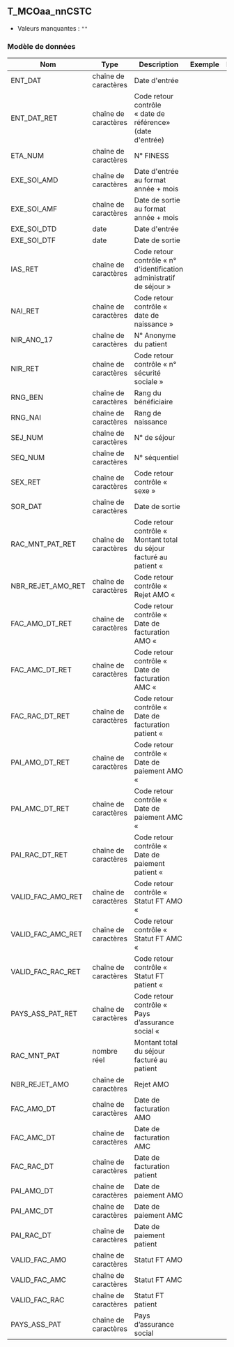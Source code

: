 <!-- SPDX-License-Identifier: MPL-2.0 -->
## T_MCOaa_nnCSTC

- Valeurs manquantes : `""`

### Modèle de données

|Nom|Type|Description|Exemple|Propriétés|
|-|-|-|-|-|
|ENT_DAT|chaîne de caractères|Date d'entrée|||
|ENT_DAT_RET|chaîne de caractères|Code retour contrôle « date de référence» (date d'entrée)|||
|ETA_NUM|chaîne de caractères|N° FINESS|||
|EXE_SOI_AMD|chaîne de caractères|Date d'entrée au format année + mois|||
|EXE_SOI_AMF|chaîne de caractères|Date de sortie au format année + mois|||
|EXE_SOI_DTD|date|Date d'entrée|||
|EXE_SOI_DTF|date|Date de sortie |||
|IAS_RET|chaîne de caractères|Code retour contrôle « n° d'identification administratif de séjour »|||
|NAI_RET|chaîne de caractères|Code retour contrôle « date de naissance »|||
|NIR_ANO_17|chaîne de caractères|N° Anonyme du patient|||
|NIR_RET|chaîne de caractères|Code retour contrôle « n° sécurité sociale »|||
|RNG_BEN|chaîne de caractères|Rang du bénéficiaire|||
|RNG_NAI|chaîne de caractères|Rang de naissance|||
|SEJ_NUM|chaîne de caractères|N° de séjour|||
|SEQ_NUM|chaîne de caractères|N° séquentiel|||
|SEX_RET|chaîne de caractères|Code retour contrôle « sexe »|||
|SOR_DAT|chaîne de caractères|Date de sortie|||
|RAC_MNT_PAT_RET|chaîne de caractères|Code retour contrôle « Montant total du séjour facturé au patient «|||
|NBR_REJET_AMO_RET|chaîne de caractères|Code retour contrôle « Rejet AMO «|||
|FAC_AMO_DT_RET|chaîne de caractères|Code retour contrôle « Date de facturation AMO «|||
|FAC_AMC_DT_RET|chaîne de caractères|Code retour contrôle « Date de facturation AMC «|||
|FAC_RAC_DT_RET|chaîne de caractères|Code retour contrôle « Date de facturation patient «|||
|PAI_AMO_DT_RET|chaîne de caractères|Code retour contrôle « Date de paiement AMO «|||
|PAI_AMC_DT_RET|chaîne de caractères|Code retour contrôle « Date de paiement AMC «|||
|PAI_RAC_DT_RET|chaîne de caractères|Code retour contrôle « Date de paiement patient «|||
|VALID_FAC_AMO_RET|chaîne de caractères|Code retour contrôle « Statut FT AMO «|||
|VALID_FAC_AMC_RET|chaîne de caractères|Code retour contrôle « Statut FT AMC «|||
|VALID_FAC_RAC_RET|chaîne de caractères|Code retour contrôle « Statut FT patient «|||
|PAYS_ASS_PAT_RET|chaîne de caractères|Code retour contrôle « Pays d’assurance social «|||
|RAC_MNT_PAT|nombre réel|Montant total du séjour facturé au patient|||
|NBR_REJET_AMO|chaîne de caractères|Rejet AMO|||
|FAC_AMO_DT|chaîne de caractères|Date de facturation AMO|||
|FAC_AMC_DT|chaîne de caractères|Date de facturation AMC|||
|FAC_RAC_DT|chaîne de caractères|Date de facturation patient|||
|PAI_AMO_DT|chaîne de caractères|Date de paiement AMO|||
|PAI_AMC_DT|chaîne de caractères|Date de paiement AMC|||
|PAI_RAC_DT|chaîne de caractères|Date de paiement patient|||
|VALID_FAC_AMO|chaîne de caractères|Statut FT AMO|||
|VALID_FAC_AMC|chaîne de caractères|Statut FT AMC|||
|VALID_FAC_RAC|chaîne de caractères|Statut FT patient|||
|PAYS_ASS_PAT|chaîne de caractères|Pays d’assurance social|||
